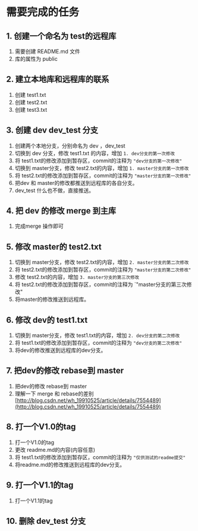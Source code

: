 #  需要完成的任务 #

## 1. 创建一个命名为 test的远程库 ##

1. 需要创建 README.md 文件
2. 库的属性为 public


## 2. 建立本地库和远程库的联系 ##

1. 创建 test1.txt
2. 创建 test2.txt
3. 创建 test3.txt



## 3. 创建 dev dev_test 分支 ##

1. 创建两个本地分支，分别命名为 dev ，dev_test
2. 切换到 dev 分支，修改 test1.txt 的内容，增加 `1. dev分支的第一次修改`
3. 将 test1.txt的修改添加到暂存区，commit的注释为 `"dev分支的第一次修改"`
4. 切换到 master分支，修改 test2.txt的内容，增加 `1. master分支的第一次修改`
5. 将 test2.txt的修改添加到暂存区，commit的注释为 `"master分支的第一次修改"`
6. 把dev 和 master的修改都推送到远程库的各自分支。
7. dev_test 什么也不做，直接推送。


## 4. 把 dev 的修改 merge 到主库 ##
1. 完成merge 操作即可

## 5. 修改 master的 test2.txt ##
1. 切换到 master分支，修改 test2.txt的内容，增加 `2. master分支的第二次修改`
2. 将 test2.txt的修改添加到暂存区，commit的注释为 `"master分支的第二次修改"`
3. 修改 test2.txt的内容，增加 `3. master分支的第三次修改`
4. 将 test2.txt的修改添加到暂存区，commit的注释为 `"master分支的第三次修改"
5. 将master的修改推送到远程库。   

## 6. 修改 dev的 test1.txt ##
1. 切换到 master分支，修改 test1.txt的内容，增加 `2. dev分支的第二次修改`
2. 将 test1.txt的修改添加到暂存区，commit的注释为 `"dev分支的第二次修改"`
5. 将dev的修改推送到远程库的dev分支。 

## 7. 把dev的修改 rebase到 master ##
1. 把dev的修改 rebase到 master
2. 理解一下 merge 和 rebase的差别
[http://blog.csdn.net/wh_19910525/article/details/7554489](http://blog.csdn.net/wh_19910525/article/details/7554489)


## 8. 打一个V1.0的tag ##

1. 打一个V1.0的tag
2. 更改 readme.md的内容(内容任意)
3. 将 test1.txt的修改添加到暂存区，commit的注释为 `"仅供测试的readme提交"`
4. 将readme.md的修改推送到远程库的dev分支。 

## 9. 打一个V1.1的tag ##
1. 打一个V1.1的tag

## 10. 删除 dev_test 分支 ##